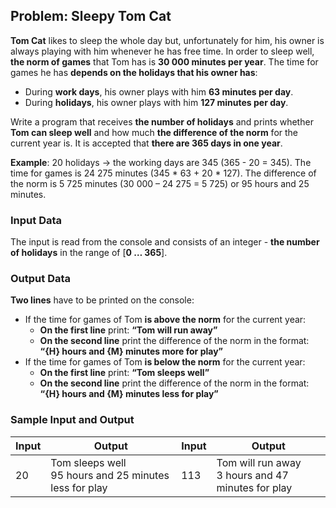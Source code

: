 ## Problem: Sleepy Tom Cat

**Tom Cat** likes to sleep the whole day but, unfortunately for him, his owner is always playing with him whenever he has free time. In order to sleep well, **the norm of games** that Tom has is **30 000 minutes per year**. The time for games he has **depends on the holidays that his owner has**:
* During **work days**, his owner plays with him **63 minutes per day**. 
* During **holidays**, his owner plays with him **127 minutes per day**. 

Write a program that receives **the number of holidays** and prints whether **Tom can sleep well** and how much **the difference of the norm** for the current year is. It is accepted that **there are 365 days in one year**. 
   
 
**Example**: 20 holidays -> the working days are 345 (365 - 20 = 345). The time for games is 24 275 minutes (345 \* 63 + 20 \* 127). The difference of the norm is 5 725 minutes (30 000 – 24 275 = 5 725) or 95 hours and 25 minutes.

### Input Data

The input is read from the console and consists of an integer - **the number of holidays** in the range of [**0 … 365**].

### Output Data

**Two lines** have to be printed on the console: 
* If the time for games of Tom **is above the norm** for the current year: 
  * **On the first line** print: **“Tom will run away”**
  * **On the second line** print the difference of the norm in the format:  
   **“{H} hours and {M} minutes more for play”**
* If the time for games of Tom **is below the norm** for the current year:
  * **On the first line** print: **“Tom sleeps well”**
  * **On the second line** print the difference of the norm in the format:  
   **“{H} hours and {M} minutes less for play”**

### Sample Input and Output

| Input | Output | Input | Output |
|----|-----|----|-----|
|20|Tom sleeps well<br>95 hours and 25 minutes less for play|113|Tom will run away<br>3 hours and 47 minutes for play|